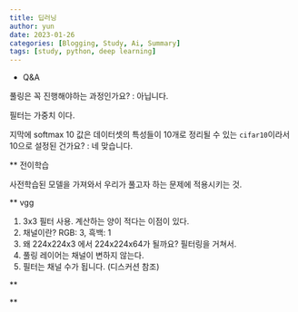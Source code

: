 ```yaml
---
title: 딥러닝
author: yun
date: 2023-01-26
categories: [Blogging, Study, Ai, Summary]
tags: [study, python, deep learning]
---
```



* Q&A

풀링은 꼭 진행해야하는 과정인가요? : 아닙니다.

필터는 가중치 이다.

지막에 softmax 10 값은 데이터셋의 특성들이 10개로 정리될 수 있는 `cifar10`이라서 10으로 설정된 건가요? : 네 맞습니다.


** 전이학습

사전학습된 모델을 가져와서 우리가 풀고자 하는 문제에 적용시키는 것.

** vgg

1. 3x3 필터 사용. 계산하는 양이 적다는 이점이 있다.
2. 채널이란? RGB: 3, 흑백: 1
3. 왜 224x224x3 에서  224x224x64가 될까요? 필터링을 거쳐서.
4. 풀링 레이어는 채널이 변하지 않는다.
5. 필터는 채널 수가 됩니다. (디스커션 참조)
 

**

**

